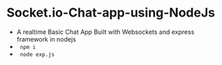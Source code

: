 # Socket.io-Chat-app-using-NodeJs

- A realtime Basic Chat App Built with Websockets and express framework in nodejs 
- <code> npm i </code>
- <code> node exp.js </code>
